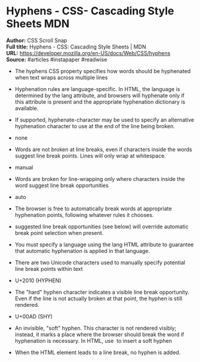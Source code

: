 # Hyphens - CSS- Cascading Style Sheets   MDN

**Author:** CSS Scroll Snap  
**Full title:** Hyphens - CSS: Cascading Style Sheets | MDN  
**URL:** https://developer.mozilla.org/en-US/docs/Web/CSS/hyphens  
**Source:** #articles #instapaper #readwise

- The hyphens CSS property specifies how words should be hyphenated when text wraps across multiple lines 
   
- Hyphenation rules are language-specific. In HTML, the language is determined by the lang attribute, and browsers will hyphenate only if this attribute is present and the appropriate hyphenation dictionary is available. 
   
- If supported, hyphenate-character may be used to specify an alternative hyphenation character to use at the end of the line being broken. 
   
- none 
   
- Words are not broken at line breaks, even if characters inside the words suggest line break points. Lines will only wrap at whitespace. 
   
- manual 
   
- Words are broken for line-wrapping only where characters inside the word suggest line break opportunities 
   
- auto 
   
- The browser is free to automatically break words at appropriate hyphenation points, following whatever rules it chooses. 
   
- suggested line break opportunities (see below) will override automatic break point selection when present. 
   
- You must specify a language using the lang HTML attribute to guarantee that automatic hyphenation is applied in that language. 
   
- There are two Unicode characters used to manually specify potential line break points within text 
   
- U+2010 (HYPHEN) 
   
- The "hard" hyphen character indicates a visible line break opportunity. Even if the line is not actually broken at that point, the hyphen is still rendered. 
   
- U+00AD (SHY) 
   
- An invisible, "soft" hyphen. This character is not rendered visibly; instead, it marks a place where the browser should break the word if hyphenation is necessary. In HTML, use &shy; to insert a soft hyphen 
   
- When the HTML <wbr> element leads to a line break, no hyphen is added. 
   

